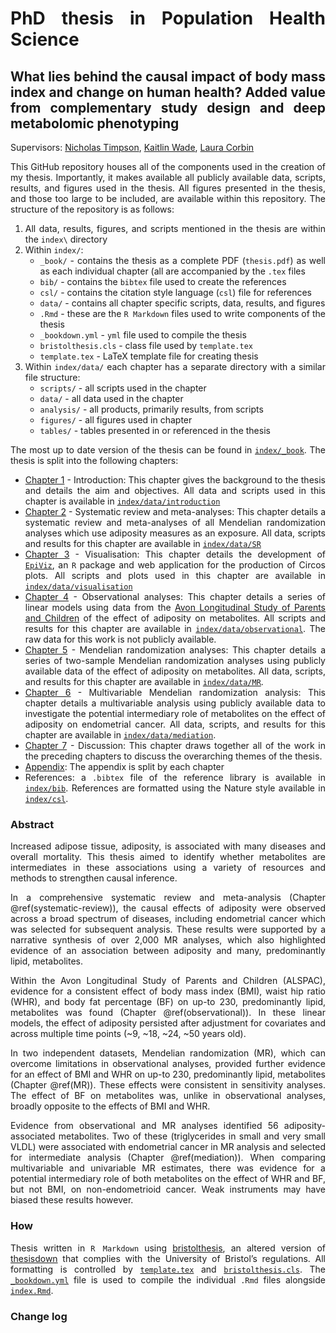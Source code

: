 
<div style="text-align: justify">

# PhD thesis in Population Health Science

## What lies behind the causal impact of body mass index and change on human health? Added value from complementary study design and deep metabolomic phenotyping

Supervisors: [Nicholas
Timpson](https://www.bristol.ac.uk/people/person/Nicholas-Timpson-cb33193a-0edb-46a8-a06f-7532cf9ee874/),
[Kaitlin
Wade](https://www.bristol.ac.uk/people/person/Kaitlin-Wade-e0c3b266-f309-442c-bb07-0e305b1f49b9/),
[Laura
Corbin](https://www.bristol.ac.uk/people/person/Laura-Corbin-15c0325f-9e1d-4f18-bb53-4bb67aa7baf7/)

This GitHub repository houses all of the components used in the creation
of my thesis. Importantly, it makes available all publicly available
data, scripts, results, and figures used in the thesis. All figures
presented in the thesis, and those too large to be included, are
available within this repository. The structure of the repository is as
follows:

1.  All data, results, figures, and scripts mentioned in the thesis are
    within the `index\` directory
2.  Within `index/`:
    -   `_book/` - contains the thesis as a complete PDF (`thesis.pdf`)
        as well as each individual chapter (all are accompanied by the
        `.tex` files
    -   `bib/` - contains the `bibtex` file used to create the
        references
    -   `csl/` - contains the citation style language (`csl`) file for
        references
    -   `data/` - contains all chapter specific scripts, data, results,
        and figures
    -   `.Rmd` - these are the `R Markdown` files used to write
        components of the thesis
    -   `_bookdown.yml` - `yml` file used to compile the thesis
    -   `bristolthesis.cls` - class file used by `template.tex`
    -   `template.tex` - LaTeX template file for creating thesis
3.  Within `index/data/` each chapter has a separate directory with a
    similar file structure:
    -   `scripts/` - all scripts used in the chapter
    -   `data/` - all data used in the chapter
    -   `analysis/` - all products, primarily results, from scripts
    -   `figures/` - all figures used in chapter
    -   `tables/` - tables presented in or referenced in the thesis

The most up to date version of the thesis can be found in
[`index/_book`](https://github.com/mattlee821/000_thesis/blob/master/index/_book/thesis.pdf).
The thesis is split into the following chapters:

-   [Chapter
    1](https://github.com/mattlee821/000_thesis/blob/master/index/01-introduction.Rmd) -
    Introduction: This chapter gives the background to the thesis and
    details the aim and objectives. All data and scripts used in this
    chapter is available in
    [`index/data/introduction`](https://github.com/mattlee821/000_thesis/blob/master/index/data/introduction)
-   [Chapter
    2](https://github.com/mattlee821/000_thesis/blob/master/index/02-systematic-review.Rmd) -
    Systematic review and meta-analyses: This chapter details a
    systematic review and meta-analyses of all Mendelian randomization
    analyses which use adiposity measures as an exposure. All data,
    scripts and results for this chapter are available in
    [`index/data/SR`](https://github.com/mattlee821/000_thesis/blob/master/index/data/SR)
-   [Chapter
    3](https://github.com/mattlee821/000_thesis/blob/master/index/03-visualisation.Rmd) -
    Visualisation: This chapter details the development of
    [`EpiViz`](https://github.com/mattlee821/EpiViz), an `R` package and
    web application for the production of Circos plots. All scripts and
    plots used in this chapter are available in
    [`index/data/visualisation`](https://github.com/mattlee821/000_thesis/blob/master/index/data/visualisation)
-   [Chapter
    4](https://github.com/mattlee821/000_thesis/blob/master/index/04-observational.Rmd) -
    Observational analyses: This chapter details a series of linear
    models using data from the [Avon Longitudinal Study of Parents and
    Children](http://www.bristol.ac.uk/alspac/) of the effect of
    adiposity on metabolites. All scripts and results for this chapter
    are available in
    [`index/data/observational`](https://github.com/mattlee821/000_thesis/blob/master/index/data/observational).
    The raw data for this work is not publicly available.
-   [Chapter
    5](https://github.com/mattlee821/000_thesis/blob/master/index/05-MR.Rmd) -
    Mendelian randomization analyses: This chapter details a series of
    two-sample Mendelian randomization analyses using publicly available
    data of the effect of adiposity on metabolites. All data, scripts,
    and results for this chapter are available in
    [`index/data/MR`](https://github.com/mattlee821/000_thesis/blob/master/index/data/MR).
-   [Chapter
    6](https://github.com/mattlee821/000_thesis/blob/master/index/06-mediation.Rmd) -
    Multivariable Mendelian randomization analysis: This chapter details
    a multivariable analysis using publicly available data to
    investigate the potential intermediary role of metabolites on the
    effect of adiposity on endometrial cancer. All data, scripts, and
    results for this chapter are available in
    [`index/data/mediation`](https://github.com/mattlee821/000_thesis/blob/master/index/data/mediation).
-   [Chapter
    7](https://github.com/mattlee821/000_thesis/blob/master/index/07-discussion.Rmd) -
    Discussion: This chapter draws together all of the work in the
    preceding chapters to discuss the overarching themes of the thesis.
-   [Appendix](https://github.com/mattlee821/000_thesis/blob/master/index/98-appendix.Rmd):
    The appendix is split by each chapter
-   References: a `.bibtex` file of the reference library is available
    in
    [`index/bib`](https://github.com/mattlee821/000_thesis/blob/master/index/bib/).
    References are formatted using the Nature style available in
    [`index/csl`](https://github.com/mattlee821/000_thesis/blob/master/index/csl).

### Abstract

Increased adipose tissue, adiposity, is associated with many diseases
and overall mortality. This thesis aimed to identify whether metabolites
are intermediates in these associations using a variety of resources and
methods to strengthen causal inference. <br>

In a comprehensive systematic review and meta-analysis (Chapter
@ref(systematic-review)), the causal effects of adiposity were observed
across a broad spectrum of diseases, including endometrial cancer which
was selected for subsequent analysis. These results were supported by a
narrative synthesis of over 2,000 MR analyses, which also highlighted
evidence of an association between adiposity and many, predominantly
lipid, metabolites. <br>

Within the Avon Longitudinal Study of Parents and Children (ALSPAC),
evidence for a consistent effect of body mass index (BMI), waist hip
ratio (WHR), and body fat percentage (BF) on up-to 230, predominantly
lipid, metabolites was found (Chapter @ref(observational)). In these
linear models, the effect of adiposity persisted after adjustment for
covariates and across multiple time points (\~9, \~18, \~24, \~50 years
old). <br>

In two independent datasets, Mendelian randomization (MR), which can
overcome limitations in observational analyses, provided further
evidence for an effect of BMI and WHR on up-to 230, predominantly lipid,
metabolites (Chapter @ref(MR)). These effects were consistent in
sensitivity analyses. The effect of BF on metabolites was, unlike in
observational analyses, broadly opposite to the effects of BMI and WHR.
<br>

Evidence from observational and MR analyses identified 56
adiposity-associated metabolites. Two of these (triglycerides in small
and very small VLDL) were associated with endometrial cancer in MR
analysis and selected for intermediate analysis (Chapter
@ref(mediation)). When comparing multivariable and univariable MR
estimates, there was evidence for a potential intermediary role of both
metabolites on the effect of WHR and BF, but not BMI, on
non-endometrioid cancer. Weak instruments may have biased these results
however. <br>

### How

Thesis written in `R Markdown` using
[bristolthesis](https://github.com/mattlee821/bristolthesis), an altered
version of [thesisdown](https://github.com/ismayc/thesisdown) that
complies with the University of Bristol’s regulations. All formatting is
controlled by
[`template.tex`](https://github.com/mattlee821/000_thesis/blob/master/index/template.tex)
and
[`bristolthesis.cls`](https://github.com/mattlee821/000_thesis/blob/master/index/bristolthesis.cls).
The
[`_bookdown.yml`](https://github.com/mattlee821/000_thesis/blob/master/index/_bookdown.yml)
file is used to compile the individual `.Rmd` files alongside
[`index.Rmd`](https://github.com/mattlee821/000_thesis/blob/master/index/index.Rmd).

### Change log

</div>
